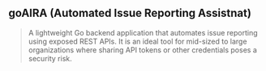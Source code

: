 ## goAIRA (Automated Issue Reporting Assistnat)
> A lightweight Go backend application that automates issue reporting using exposed REST APIs. It is an ideal tool for mid-sized to large organizations where sharing API tokens or other credentials poses a security risk.



